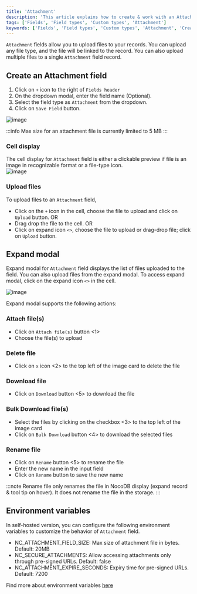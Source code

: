 ```yaml
---
title: 'Attachment'
description: 'This article explains how to create & work with an Attachment field.'
tags: ['Fields', 'Field types', 'Custom types', 'Attachment']
keywords: ['Fields', 'Field types', 'Custom types', 'Attachment', 'Create attachment field']
---
```



`Attachment` fields allow you to upload files to your records. You can upload any file type, and the file will be linked to the record. You can also upload multiple files to a single `Attachment` field record.

## Create an Attachment field
1. Click on `+` icon to the right of `Fields header`
2. On the dropdown modal, enter the field name (Optional).
3. Select the field type as `Attachment` from the dropdown.
4. Click on `Save Field` button.

![image](/img/v2/fields/types/attachment.png)

:::info
Max size for an attachment file is currently limited to 5 MB
:::


### Cell display
The cell display for `Attachment` field is either a clickable preview if file is an image in recognizable format or a file-type icon.  
![image](/img/v2/fields/attachment-cell.png)

### Upload files
To upload files to an `Attachment` field, 
- Click on the `+` icon in the cell, choose the file to upload and click on `Upload` button. OR
- Drag drop the file to the cell. OR
- Click on expand icon `<>`, choose the file to upload or drag-drop file; click on `Upload` button.

## Expand modal
Expand modal for `Attachment` field displays the list of files uploaded to the field. You can also upload files from the expand modal. To access expand modal, click on the expand icon `<>` in the cell.

![image](/img/v2/fields/attachment-expand.png)

Expand modal supports the following actions:

### Attach file(s)
- Click on `Attach file(s)` button <1>
- Choose the file(s) to upload

### Delete file
- Click on `x` icon <2> to the top left of the image card to delete the file

### Download file
- Click on `Download` button <5> to download the file

### Bulk Download file(s)
- Select the files by clicking on the checkbox <3> to the top left of the image card
- Click on `Bulk Download` button <4> to download the selected files

### Rename file
- Click on `Rename` button <5> to rename the file
- Enter the new name in the input field
- Click on `Rename` button to save the new name

:::note
Rename file only renames the file in NocoDB display (expand record & tool tip on hover). It does not rename the file in the storage.
:::

## Environment variables
In self-hosted version, you can configure the following environment variables to customize the behavior of `Attachment` field.
- NC_ATTACHMENT_FIELD_SIZE: Max size of attachment file in bytes. Default: 20MB
- NC_SECURE_ATTACHMENTS: Allow accessing attachments only through pre-signed URLs. Default: false
- NC_ATTACHMENT_EXPIRE_SECONDS: Expiry time for pre-signed URLs. Default: 7200

Find more about environment variables [here](/getting-started/self-hosted/environment-variables)